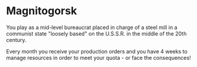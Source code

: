 # Magnitogorsk

You play as a mid-level bureaucrat placed in charge of a steel mill
in a communist state "loosely based" on the U.S.S.R. in the middle 
of the 20th century.

Every month you receive your production orders and you have 4 weeks to manage
resources in order to meet your quota - or face the consequences!
